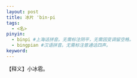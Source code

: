 ```yaml
---
layout: post
title: 冰片 'bin·pi 
tags:
  - <名>
pinyin: 
  - binpi #上海话拼音。无需标注阴平，无需因变调留空格。 
  - bingpian #汉语拼音。无需标注普通话四声。
keyword: 
---
```


【释义】小冰雹。            
